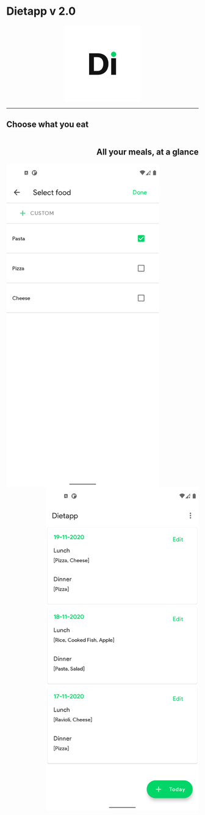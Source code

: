 # Dietapp v 2.0
<p align="center">
<img src="app/screenshots/Screen_0.png" width="200" height="200"/>
  </p>

---

<p align="middle">
  <p style="text-align:left;">
    <h2 align="left">Choose what you eat </h2>
    <span style="float:right;">
        <h2 align="right">All your meals, at a glance</h2>
    </span>
</p
</p>
<p align="middle">
  <img src="app/screenshots/Screen_1.png" width="400" height="844" align="left"/>
  <img src="app/screenshots/Screen_2.png" width="400" height="844" align="right"/>
</p>
